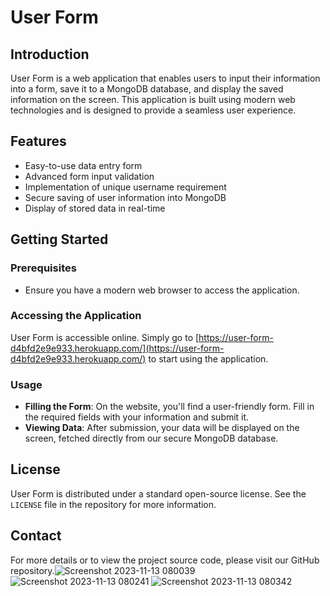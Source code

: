 # User Form

## Introduction
User Form is a web application that enables users to input their information into a form, save it to a MongoDB database, and display the saved information on the screen. This application is built using modern web technologies and is designed to provide a seamless user experience.

## Features
- Easy-to-use data entry form
- Advanced form input validation
- Implementation of unique username requirement
- Secure saving of user information into MongoDB
- Display of stored data in real-time

## Getting Started

### Prerequisites
- Ensure you have a modern web browser to access the application.

### Accessing the Application
User Form is accessible online. Simply go to [https://user-form-d4bfd2e9e933.herokuapp.com/](https://user-form-d4bfd2e9e933.herokuapp.com/) to start using the application.

### Usage
- **Filling the Form**: On the website, you'll find a user-friendly form. Fill in the required fields with your information and submit it.
- **Viewing Data**: After submission, your data will be displayed on the screen, fetched directly from our secure MongoDB database.

## License
User Form is distributed under a standard open-source license. See the `LICENSE` file in the repository for more information.

## Contact
For more details or to view the project source code, please visit our GitHub repository.![Screenshot 2023-11-13 080039](https://github.com/jameswhitaker007/user-form/assets/138829204/ce61c9e5-6e27-4a63-b8e4-fa14936b0fa3)
![Screenshot 2023-11-13 080241](https://github.com/jameswhitaker007/user-form/assets/138829204/90916062-fd97-4990-a4be-7e3523cb1956)
![Screenshot 2023-11-13 080342](https://github.com/jameswhitaker007/user-form/assets/138829204/c2bfdbec-8c1c-4077-ad06-8c9034f2c15d)
